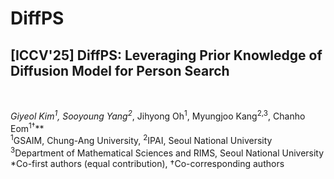 # DiffPS
<div><h2>[ICCV'25] DiffPS: Leveraging Prior Knowledge of Diffusion Model for Person Search</h2></div>
<br>

**Giyeol Kim<sup>1*</sup>, Sooyoung Yang<sup>2*</sup>, Jihyong Oh<sup>1</sup>, Myungjoo Kang<sup>2,3</sup>, Chanho Eom<sup>1†</sup>** 
<br>
<sup>1</sup>GSAIM, Chung-Ang University, <sup>2</sup>IPAI, Seoul National University
<br>
<sup>3</sup>Department of Mathematical Sciences and RIMS, Seoul National University
<br>
\*Co-first authors (equal contribution), †Co-corresponding authors